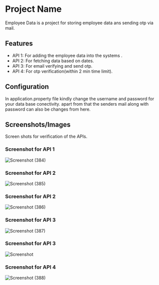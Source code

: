 # Project Name

Employee Data is a project for storing employee data ans sending otp via mail.

## Features

- API 1: For adding the employee data into the systems .
- API 2: For fetching data based on dates.
- API 3: For email verifying and send otp.
- API 4: For otp verification(within 2 min time limit).

## Configuration

In application.property file kindly change the username and password for your data base conectivity.
apart from that the senders mail along with password can also be changes from here.

## Screenshots/Images

Screen shots for verification of the APIs.

### Screenshot for API 1
![Screenshot (384)](https://github.com/ShreyansJain24/EmployeeData/assets/74522896/f7fa5c4e-7198-497b-bff3-d1599d7f2686)

### Screenshot for API 2
![Screenshot (385)](https://github.com/ShreyansJain24/EmployeeData/assets/74522896/d9f49ee2-5e0b-4423-ab33-5ad50352b6d3)

### Screenshot for API 2
![Screenshot (386)](https://github.com/ShreyansJain24/EmployeeData/assets/74522896/18ddb889-c93a-4bc8-be13-a808db029f13)

### Screenshot for API 3
![Screenshot (387)](https://github.com/ShreyansJain24/EmployeeData/assets/74522896/307cc9cb-b086-4ac9-b16b-0babfaaac598)

### Screenshot for API 3
![Screenshot](https://github.com/ShreyansJain24/EmployeeData/assets/74522896/ed821ca2-6b6c-4f8a-afaa-5cae6951c7ff)

### Screenshot for API 4
![Screenshot (388)](https://github.com/ShreyansJain24/EmployeeData/assets/74522896/5ab537b2-e4e6-43b4-868e-0048309bb1f9)




